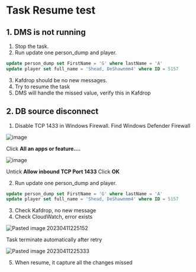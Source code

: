 # Task Resume test

## 1. DMS is not running
1. Stop the task.
2. Run update one person_dump and player.
```SQL
update person_dump set FirstName = 'G' where lastName = 'A'
update player set full_name = 'Shead, DeShawnmm4' where ID = 5157
```
3. Kafdrop should be no new messages.
4. Try to resume the task
5. DMS will handle the missed value, verify this in Kafdrop

## 2. DB source disconnect
1. Disable TCP 1433 in Windows Firewall.
Find Windows Defender Firewall

![image](https://user-images.githubusercontent.com/108851851/231229242-05d848d0-451d-4308-b5a1-02ae67abea12.png)

Click **All an apps or feature....**

![image](https://user-images.githubusercontent.com/108851851/231229402-c94f6e24-49a3-48a0-892a-16545f3b7e04.png)

Untick **Allow inbound TCP Port 1433**
Click **OK**

2. Run update one person_dump and player.
```SQL
update person_dump set FirstName = 'G' where lastName = 'A'
update player set full_name = 'Shead, DeShawnmm4' where ID = 5157
```
3. Check Kafdrop, no new message
4. Check CloudWatch, error exists

![Pasted image 20230411225152](https://user-images.githubusercontent.com/108851851/231229003-b93caabb-4ed5-48de-b196-6c476a447121.png)

Task terminate automatically after retry

![Pasted image 20230411225333](https://user-images.githubusercontent.com/108851851/231229039-1547543e-267e-4a8a-ac68-036bbd2f98c5.png)

5. When resume, it capture all the changes missed
